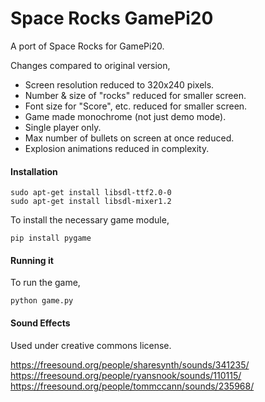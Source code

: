 # Space Rocks GamePi20
A port of Space Rocks for GamePi20.

Changes compared to original version,
* Screen resolution reduced to 320x240 pixels.
* Number & size of "rocks" reduced for smaller screen.
* Font size for "Score", etc. reduced for smaller screen.
* Game made monochrome (not just demo mode).
* Single player only.
* Max number of bullets on screen at once reduced.
* Explosion animations reduced in complexity.

#### Installation
```
sudo apt-get install libsdl-ttf2.0-0
sudo apt-get install libsdl-mixer1.2
```


To install the necessary game module,

`pip install pygame`

#### Running it
To run the game,

`python game.py`

#### Sound Effects
Used under creative commons license.

https://freesound.org/people/sharesynth/sounds/341235/  
https://freesound.org/people/ryansnook/sounds/110115/  
https://freesound.org/people/tommccann/sounds/235968/